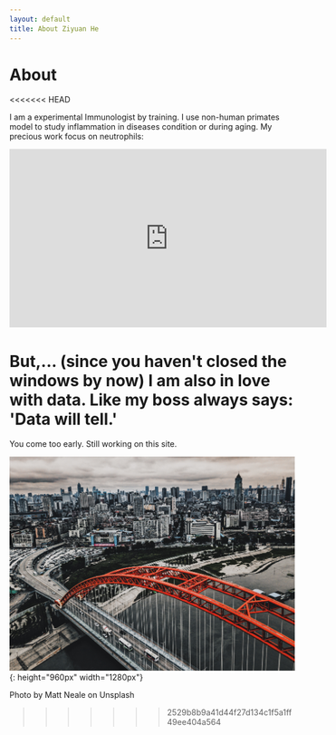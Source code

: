 ```yaml
---
layout: default
title: About Ziyuan He
---
```

# About
<<<<<<< HEAD

I am a experimental Immunologist by training. I use non-human primates model to study inflammation in diseases condition or during aging. 
My precious work focus on neutrophils:
<!--[![Neutrophils](http://img.youtube.com/vi/Z_mXDvZQ6dU/0.jpg)](http://www.youtube.com/watch?v=Z_mXDvZQ6dU "Neutrophils engulf bacteria") -->
<iframe width="560" height="315" src="https://www.youtube.com/embed/Z_mXDvZQ6dU" frameborder="0" allow="autoplay; encrypted-media" allowfullscreen></iframe>

But,... (since you haven't closed the windows by now)
I am also in love with data. Like my boss always says: 'Data will tell.'
=======
You come too early. Still working on this site.

![wuhan, China](/images/matt-neale-399785-unsplash.jpg){: height="960px" width="1280px"}

Photo by Matt Neale on Unsplash
>>>>>>> 2529b8b9a41d44f27d134c1f5a1ff49ee404a564
